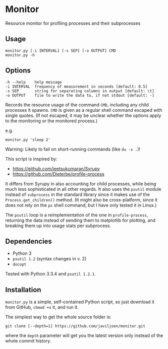 Monitor
=======

Resource monitor for profiling processes and their subprocesses

Usage
-----

    monitor.py [-i INTERVAL] [-s SEP] [-o OUTPUT] CMD
    monitor.py -h

Options
-------

    -h --help    help message
    -i INTERVAL  frequency of measurement in seconds [default: 0.5]
    -s SEP       string for separating columns in output [default: \t]
    -o OUTPUT    file to write the data to, if not stdout [default: -]

Records the resource usage of the command `CMD`, including any child
processes it spawns. `CMD` is given as a regular shell command escaped
with single quotes. (If not escaped, it may be unclear whether the
options apply to the monitoring or the monitored process.)

e.g.

    monitor.py 'sleep 2'

Warning: Likely to fail on short-running commands (like `du -s .`)!

This script is inspired by:

* https://github.com/jeetsukumaran/Syrupy
* https://github.com/Dieterbe/profile-process

It differs from Syrupy in also accounting for child processes, while
being much less sophisticated in all other regards. It also uses
the `psutil` module instead of `subprocess` in the standard library
since it makes use of the `Process.get_children()` method.
(It might also be cross-platform, since it does not rely on the `ps`
shell command, but I have only tested it in Linux.)

The `psutil` loop is a reimplementation of the one in `profile-process`,
returning the data instead of sending them to matplotlib for plotting,
and breaking them up into usage stats per subprocess.

Dependencies
------------

* Python 3
* `psutil 1.2` (syntax changes in v. 2)
* `docopt`

Tested with Python 3.3.4 and `psutil 1.2.1`.

Installation
------------

`monitor.py` is a simple, self-contained Python script, so just download
it from GitHub, `chmod +x` it, and run it.

The simplest way to get the whole source folder is:

	git clone [--depth=1] https://github.com/javiljoen/monitor.git

where the `depth` parameter will get you the latest version only
instead of the whole commit history.

